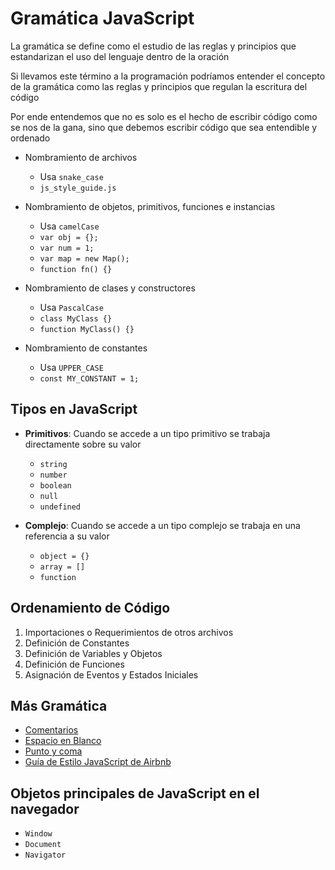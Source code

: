 # Gramática JavaScript

La gramática se define como el estudio de las reglas y principios que estandarizan el uso del lenguaje dentro de la oración

Si llevamos este término a la programación podríamos entender el concepto de la gramática como las reglas y principios que regulan la escritura del código

Por ende entendemos que no es solo es el hecho de escribir código como se nos de la gana, sino que debemos escribir código que sea entendible y ordenado

* Nombramiento de archivos
    * Usa `snake_case`
    * `js_style_guide.js`
* Nombramiento de objetos, primitivos, funciones e instancias
    * Usa `camelCase`
    * `var obj = {};`
    * `var num = 1;`
    * `var map = new Map();`
    * `function fn() {}`
* Nombramiento de clases y constructores
    * Usa `PascalCase`
    * `class MyClass {}`
    * `function MyClass() {}`

* Nombramiento de constantes
    * Usa `UPPER_CASE`
    * `const MY_CONSTANT = 1;`

## Tipos en JavaScript

* **Primitivos**: Cuando se accede a un tipo primitivo se trabaja directamente sobre su valor
    + `string`
    + `number`
    + `boolean`
    + `null`
    + `undefined`

* **Complejo**: Cuando se accede a un tipo complejo se trabaja en una referencia a su valor
    + `object = {}`
    + `array = []`
    + `function`

## Ordenamiento de Código

1. Importaciones o Requerimientos de otros archivos
2. Definición de Constantes
3. Definición de Variables y Objetos
4. Definición de Funciones
5. Asignación de Eventos y Estados Iniciales

## Más Gramática

* [Comentarios](https://github.com/airbnb/javascript#comments)
* [Espacio en Blanco](https://github.com/airbnb/javascript#whitespace)
* [Punto y coma](https://github.com/airbnb/javascript#semicolons)
* [Guía de Estilo JavaScript de Airbnb](https://github.com/airbnb/javascript#airbnb-javascript-style-guide-)

## Objetos principales de JavaScript en el navegador

* `Window`
* `Document`
* `Navigator`